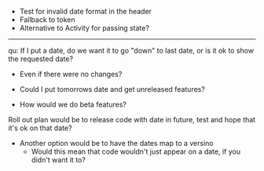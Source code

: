 - Test for invalid date format in the header
- Fallback to token
- Alternative to Activity for passing state?


---
qu: If I put a date, do we want it to go "down" to last date, or is it ok to show the requested date?
- Even if there were no changes?

- Could I put tomorrows date and get unreleased features?
- How would we do beta features?

Roll out plan would be to release code with date in future, test and hope that it's ok on that date?
- Another option would be to have the dates map to a versino
  - Would this mean that code wouldn't just appear on a date, if you didn't want it to?
